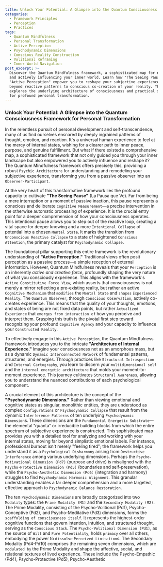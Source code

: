 ```yaml
---
title: Unlock Your Potential: A Glimpse into the Quantum Consciousness Framework for Personal Transformation
categories:
  - Framework Principles
  - Perception
  - Practices
tags:
  - Quantum Mindfulness
  - Personal Transformation
  - Active Perception
  - Psychodynamic Dimensions
  - Conscious Reality Construction
  - Volitional Reframing
  - Inner World Navigation
post_excerpt: >-
  Discover the Quantum Mindfulness framework, a sophisticated map for navigating
  and actively influencing your inner world. Learn how "The Seeing Pause" and
  "Active Perception" empower you to reshape your subjective experience, moving
  beyond reactive patterns to conscious co-creation of your reality. This post
  explores the underlying architecture of consciousness and practical strategies
  for profound personal transformation.
---
```


### Unlock Your Potential: A Glimpse into the Quantum Consciousness Framework for Personal Transformation

In the relentless pursuit of personal development and self-transcendence, many of us find ourselves ensnared by deeply ingrained patterns of thought, emotion, and reaction. It's a universal human experience to feel at the mercy of internal states, wishing for a clearer path to inner peace, purpose, and genuine fulfillment. But what if there existed a comprehensive map, a sophisticated framework that not only guided you through your inner landscape but also empowered you to actively influence and reshape it? The Quantum Mindfulness framework offers precisely this, providing a robust `Psychic Architecture` for understanding and remodeling your subjective experience, transforming you from a passive observer into an `Observer-Participant`.

At the very heart of this transformative framework lies the profound capacity to cultivate **"The Seeing Pause"** (La Pausa que Ve). Far from being a mere interruption or a moment of passive inaction, this pause represents a conscious and deliberate `Cognitive Measurement`—a precise intervention in the otherwise automatic processing of experience. It is the crucial entry point for a deeper comprehension of how your consciousness operates. This intentional pause allows you to step out of the reactive loop, creating a vital space for deeper knowing and a more `Intentional Collapse` of potential into a chosen `Mental State`. It marks the transition from `Unconscious Reactive Collapse` to a state of heightened `Conscious Attention`, the primary catalyst for `Psychodynamic Collapse`.

The foundational pillar supporting this entire framework is the revolutionary understanding of **"Active Perception."** Traditional views often posit perception as a passive process—a simple reception of external information. However, Quantum Mindfulness reveals that your `Perception` is an inherently *active and creative force*, profoundly shaping the very nature of what you consciously experience. This aligns with the framework's `Active Constitutive Force View`, which asserts that consciousness is not merely a mirror reflecting a pre-existing reality, but rather an active `Cognitive Mechanism` that `modifies` the `Mental State` and `shapes` `Experienced Reality`. The `Quantum Observer`, through `Conscious Observation`, actively co-creates experience. This means that the quality of your thoughts, emotions, and states of being are not fixed data points, but rather `Actualized Experience` that `emerges from interaction of` how you perceive and interpret them. Grasping this truth is the pivotal first step toward recognizing your profound `Cognitive Agency` and your capacity to influence your `Constructed Reality`.

To effectively engage in this `Active Perception`, the Quantum Mindfulness framework introduces you to the intricate **"Architecture of Internal Experience."** Imagine your consciousness not as an amorphous mass, but as a dynamic `Dynamic Interconnected Network` of fundamental patterns, structures, and energies. Through practices like `Structural Introspection` and `Internal Cartography`, you learn to discern your `multidimensional self` and the `internal energetic architecture` that molds your moment-to-moment experience. This journey cultivates `Structural Awareness`, allowing you to understand the nuanced contributions of each psychological component.

A crucial element of this architecture is the concept of the **"Psychodynamic Dimensions."** Rather than viewing emotional and cognitive states as singular, monolithic entities, they are understood as complex `configurations` or `Psychodynamic Collapse` that result from the dynamic `Interference Patterns` of ten underlying `Psychodynamic Dimension`s. These dimensions are the `Fundamental Energetic Substrate`—the elemental "quanta" or irreducible building blocks from which the entire spectrum of subjective experience is constructed. This sophisticated map provides you with a detailed tool for analyzing and working with your internal states, moving far beyond simplistic emotional labels. For instance, professional burnout isn't merely "feeling tired"; the framework helps you understand it as a `Psychological Disharmony` arising from `Destructive Interference` among various underlying dimensions. Perhaps the `Psycho-Motivational Dimension (Pd7)` (purpose and drive) is misaligned with the `Psycho-Protective Dimension (Pd5)` (boundaries and self-preservation), while the `Psycho-Aesthetic Dimension (Pd6)` (integration and harmony) struggles to find `Psychodynamic Harmonic Alignment`. This granular understanding enables a far deeper comprehension and a more targeted, effective approach to `Psychodynamic Balance Restoration`.

The ten `Psychodynamic Dimension`s are broadly categorized into two `Modality` types: the `Prime Modality (M1)` and the `Secondary Modality (M2)`. The Prime Modality, consisting of the Psycho-Volitional (Pd1), Psycho-Conceptive (Pd2), and Psycho-Meditative (Pd3) dimensions, forms the `scaffolding of consciousness itself`. It represents the highest-order cognitive functions that govern intention, intuition, and structured thought, serving as the `Conscious Stack`. The `Psycho-Volitional Dimension (Pd1)`, as the source of `Will` and `Pure Potentiality`, holds `primacy` over all others, embodying the power to `dissolve` `Perceived Limitation`s. The Secondary Modality (Pd4-Pd10) comprises the remaining seven dimensions, which are `modulated by` the Prime Modality and shape the affective, social, and relational textures of lived experience. These include the Psycho-Empathic (Pd4), Psycho-Protective (Pd5), Psycho-Aesthetic